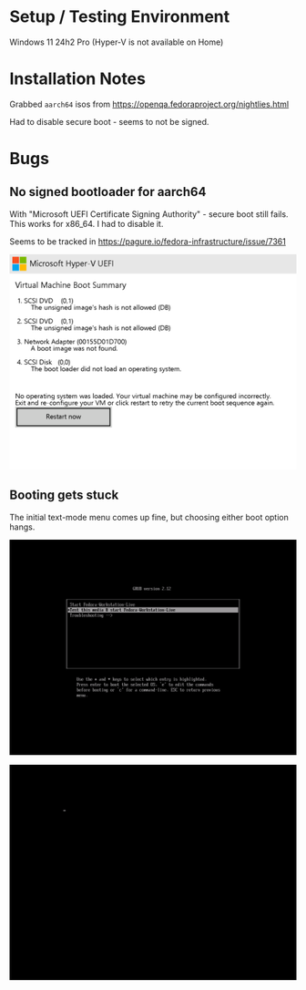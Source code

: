 


# Setup / Testing Environment

Windows 11 24h2 Pro (Hyper-V is not available on Home)


# Installation Notes


Grabbed `aarch64` isos from https://openqa.fedoraproject.org/nightlies.html

Had to disable secure boot - seems to not be signed.






# Bugs

## No signed bootloader for aarch64


With "Microsoft UEFI Certificate Signing Authority" - secure boot still fails. This works for x86_64. I had to disable it. 

Seems to be tracked in https://pagure.io/fedora-infrastructure/issue/7361

![Secure boot failure](secure-boot-fail.png)


## Booting gets stuck

The initial text-mode menu comes up fine, but choosing either boot option hangs.

![boot menu](boot-menu.png)

![boot hangs on just a cursor](boot-hang.png)


